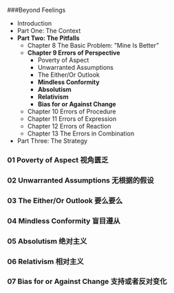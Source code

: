###Beyond Feelings
- Introduction
- Part One: The Context
- **Part Two: The Pitfalls**
    - Chapter 8 The Basic Problem: ”Mine Is Better”  
    - **Chapter 9 Errors of Perspective**
        - Poverty of Aspect
        - Unwarranted Assumptions
        - The Either/Or Outlook
        - **Mindless Conformity**
        - **Absolutism**
        -  **Relativism**
        - **Bias for or Against Change**
    - Chapter 10 Errors of Procedure 
    - Chapter 11 Errors of Expression 
    - Chapter 12 Errors of Reaction 
    - Chapter 13 The Errors in Combination 
- Part Three: The Strategy

### 01 Poverty of Aspect 视角匮乏 
### 02 Unwarranted Assumptions 无根据的假设
### 03 The Either/Or Outlook 要么要么
### 04 Mindless Conformity 盲目遵从
### 05 Absolutism 绝对主义
### 06 Relativism 相对主义
### 07 Bias for or Against Change  支持或者反对变化
